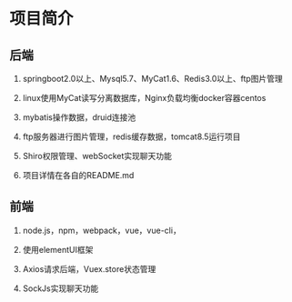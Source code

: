 项目简介
=
后端
-
1. springboot2.0以上、Mysql5.7、MyCat1.6、Redis3.0以上、ftp图片管理

2. linux使用MyCat读写分离数据库，Nginx负载均衡docker容器centos

3. mybatis操作数据，druid连接池

4. ftp服务器进行图片管理，redis缓存数据，tomcat8.5运行项目

5. Shiro权限管理、webSocket实现聊天功能

6. 项目详情在各自的README.md

前端
-
1. node.js，npm，webpack，vue，vue-cli，

2. 使用elementUI框架

3. Axios请求后端，Vuex.store状态管理

4. SockJs实现聊天功能
